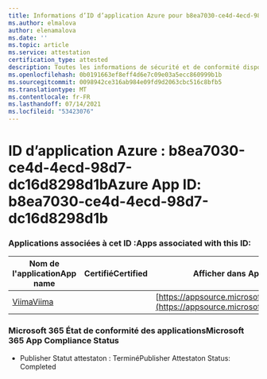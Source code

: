 ```yaml
---
title: Informations d’ID d’application Azure pour b8ea7030-ce4d-4ecd-98d7-dc16d8298d1b
ms.author: elmalova
author: elenamalova
ms.date: ''
ms.topic: article
ms.service: attestation
certification_type: attested
description: Toutes les informations de sécurité et de conformité disponibles pour b8ea7030-ce4d-4ecd-98d7-dc16d8298d1b.
ms.openlocfilehash: 0b0191663ef8eff4d6e7c09e03a5ecc860999b1b
ms.sourcegitcommit: 0098942ce316ab984e09fd9d2063cbc516c8bfb5
ms.translationtype: MT
ms.contentlocale: fr-FR
ms.lasthandoff: 07/14/2021
ms.locfileid: "53423076"
---
```

# <a name="azure-app-id-b8ea7030-ce4d-4ecd-98d7-dc16d8298d1b"></a><span data-ttu-id="036b6-103">ID d’application Azure : b8ea7030-ce4d-4ecd-98d7-dc16d8298d1b</span><span class="sxs-lookup"><span data-stu-id="036b6-103">Azure App ID: b8ea7030-ce4d-4ecd-98d7-dc16d8298d1b</span></span>


### <a name="apps-associated-with-this-id"></a><span data-ttu-id="036b6-104">Applications associées à cet ID :</span><span class="sxs-lookup"><span data-stu-id="036b6-104">Apps associated with this ID:</span></span>
| <span data-ttu-id="036b6-105">**Nom de l'application**</span><span class="sxs-lookup"><span data-stu-id="036b6-105">**App name**</span></span> | <span data-ttu-id="036b6-106">**Certifié**</span><span class="sxs-lookup"><span data-stu-id="036b6-106">**Certified**</span></span> | <span data-ttu-id="036b6-107">**Afficher dans AppSource**</span><span class="sxs-lookup"><span data-stu-id="036b6-107">**View in AppSource**</span></span> |
|-|-|-|
| [<span data-ttu-id="036b6-108">Viima</span><span class="sxs-lookup"><span data-stu-id="036b6-108">Viima</span></span>](https://docs.microsoft.com/en-us/microsoft-365-app-certification/forward/WA200001589) |  | [https://appsource.microsoft.com/product/office/WA200001589](https://appsource.microsoft.com/product/office/WA200001589) |

### <a name="microsoft-365-app-compliance-status"></a><span data-ttu-id="036b6-109">Microsoft 365 État de conformité des applications</span><span class="sxs-lookup"><span data-stu-id="036b6-109">Microsoft 365 App Compliance Status</span></span>
- <span data-ttu-id="036b6-110">Publisher Statut attestaton : Terminé</span><span class="sxs-lookup"><span data-stu-id="036b6-110">Publisher Attestaton Status: Completed</span></span>
